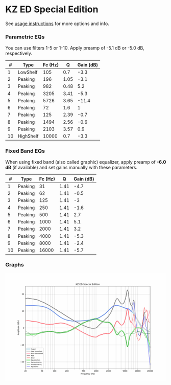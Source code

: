 # KZ ED Special Edition
See [usage instructions](https://github.com/jaakkopasanen/AutoEq#usage) for more options and info.

### Parametric EQs
You can use filters 1-5 or 1-10. Apply preamp of -5.1 dB or -5.0 dB, respectively.

|   # | Type      |   Fc (Hz) |    Q |   Gain (dB) |
|-----|-----------|-----------|------|-------------|
|   1 | LowShelf  |       105 | 0.7  |        -3.3 |
|   2 | Peaking   |       196 | 1.05 |        -3.1 |
|   3 | Peaking   |       982 | 0.48 |         5.2 |
|   4 | Peaking   |      3205 | 3.41 |        -5.3 |
|   5 | Peaking   |      5726 | 3.65 |       -11.4 |
|   6 | Peaking   |        72 | 1.6  |         1   |
|   7 | Peaking   |       125 | 2.39 |        -0.7 |
|   8 | Peaking   |      1494 | 2.56 |        -0.6 |
|   9 | Peaking   |      2103 | 3.57 |         0.9 |
|  10 | HighShelf |     10000 | 0.7  |        -3.3 |

### Fixed Band EQs
When using fixed band (also called graphic) equalizer, apply preamp of **-6.0 dB** (if available) and set gains manually with these parameters.

|   # | Type    |   Fc (Hz) |    Q |   Gain (dB) |
|-----|---------|-----------|------|-------------|
|   1 | Peaking |        31 | 1.41 |        -4.7 |
|   2 | Peaking |        62 | 1.41 |        -0.5 |
|   3 | Peaking |       125 | 1.41 |        -3   |
|   4 | Peaking |       250 | 1.41 |        -1.6 |
|   5 | Peaking |       500 | 1.41 |         2.7 |
|   6 | Peaking |      1000 | 1.41 |         5.1 |
|   7 | Peaking |      2000 | 1.41 |         3.2 |
|   8 | Peaking |      4000 | 1.41 |        -5.3 |
|   9 | Peaking |      8000 | 1.41 |        -2.4 |
|  10 | Peaking |     16000 | 1.41 |        -5.7 |

### Graphs
![](./KZ%20ED%20Special%20Edition.png)
